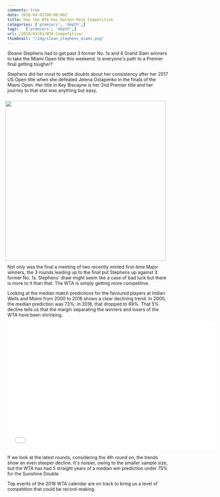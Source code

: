 ```yaml
---
comments: true
date: 2018-04-01T00:00:00Z
title: How the WTA Has Gotten More Competitive
categories: ['premiers', 'depth',]
tags:   ['premiers', 'depth',]
url: /2018/04/01/WTA-Competitive/
thumbnail: "/img/sloan_stephens_miami.png"
---
```


Sloane Stephens had to get past 3 former No. 1s and 4 Grand Slam winners to take the Miami Open title this weekend. Is everyone's path to a Premier final getting tougher?

<!--more-->

Stephens did her most to settle doubts about her consistency after her 2017 US Open title when she defeated Jelena Ostapenko in the finals of the Miami Open. Her title in Key Biscayne is her 2nd Premier title and her journey to that stat was anything but easy.


<div style="float:right;padding:2%;">
<img src="/img/sloan_stephens_miami.png" width=500 />
</div>

Not only was the final a meeting of two recently minted first-time Major winners, the 3 rounds leading up to the final put Stephens up against 3 former No. 1s. Stephens' draw might seem like a case of bad luck but there is more to it than that. The WTA is simply getting more competitive.


Looking at the median match predictions for the favoured players at Indian Wells and Miami from 2000 to 2018 shows a clear declining trend. In 2000, the median prediction was 73%; in 2018, that dropped to 69%. That 5% decline tells us that the margin separating the winners and losers of the WTA have been shrinking.

<iframe width="650" height="400" frameborder="0" scrolling="no" src="//plot.ly/~on-the-t/1507.embed"></iframe>


If we look at the latest rounds, considering the 4th round on, the trends show an even steeper decline. It's noisier, owing to the smaller sample size, but the WTA has had 5 straight years of a median win prediction under 75% for the Sunshine Double.

Top events of the 2018 WTA calendar are on track to bring us a level of competition that could be record-making.
